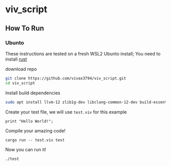 # viv_script

## How To Run

### Ubunto

These instructions are tested on a fresh WSL2 Ubunto install;
You need to install [rust](https://www.rust-lang.org/learn/get-started)

download repo
```bash
git clone https://github.com/vivax3794/viv_script.git
cd viv_script
```

Install build dependencies
```bash
sudo apt install llvm-12 zlib1g-dev libclang-common-12-dev build-essential
```

Create your test file, we will use `test.viv` for this example
```
print "Hello World!";
```

Compile your amazing code!
```
cargo run -- test.viv test
```

Now you can run it! 
```bash
./test
```
